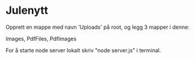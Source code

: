 # Julenytt

Opprett en mappe med navn 'Uploads' på root, og legg 3 mapper i denne:

Images,
PdfFiles,
PdfImages

For å starte node server lokalt skriv "node server.js" i terminal.
